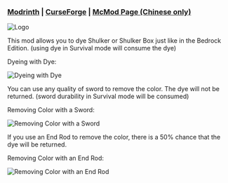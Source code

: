 ### [Modrinth](https://modrinth.com/mod/another-dyeable-shulkers) | [CurseForge](https://www.curseforge.com/minecraft/mc-mods/another-dyeable-shulkers) | [McMod Page (Chinese only)](https://www.mcmod.cn/class/16186.html)

![Logo](https://cdn.modrinth.com/data/cached_images/c530393b247e93486f884145b9a34d4a5cb12b6f.png)

This mod allows you to dye Shulker or Shulker Box just like in the Bedrock Edition. (using dye in Survival mode will consume the dye)

Dyeing with Dye:

![Dyeing with Dye](https://cdn.modrinth.com/data/cached_images/1f60de5554e5c205acac79df1d9f318d1613b46f.webp)

You can use any quality of sword to remove the color. The dye will not be returned. (sword durability in  Survival mode will be consumed)

Removing Color with a Sword:

![Removing Color with a Sword](https://cdn.modrinth.com/data/cached_images/42ebf50f3ab7fc6a7506242be4ceff3e8fc1d684.webp)

If you use an End Rod to remove the color, there is a 50% chance that the dye will be returned.

Removing Color with an End Rod:

![Removing Color with an End Rod](https://cdn.modrinth.com/data/cached_images/de0d6a18d49404823b899ce66707cf49879b488d.webp)